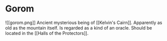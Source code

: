 # Gorom
![[gorom.png]]
Ancient mysterious being of [[Kelvin's Cairn]]. Apparently as old as the mountain itself. Is regarded as a kind of an oracle. Should be located in the [[Halls of the Protectors]].